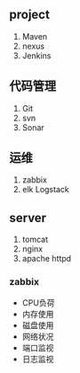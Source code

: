 ## project
1. Maven
2. nexus
3. Jenkins

## 代码管理
1. Git
2. svn
3. Sonar

## 运维
1. zabbix
2. elk Logstack

## server
1. tomcat
2. nginx
3. apache httpd

### zabbix
- CPU负荷
- 内存使用
- 磁盘使用
- 网络状况
- 端口监视
- 日志监视